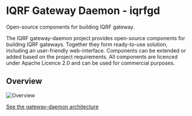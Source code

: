 # IQRF Gateway Daemon - iqrfgd

Open-source components for building IQRF gateway.

The IQRF gateway-daemon project provides open-source components for building IQRF gateways. 
Together they form ready-to-use solution, including an user-friendly web-interface. 
Components can be extended or added based on the project requirements. All components 
are licenced under Apache Licence 2.0 and can be used for commercial purposes.

## Overview
![Overview](https://github.com/iqrfsdk/iqrf-gateway-daemon/blob/master/docs/images/iqrfgd-overview.png)

<a href="https://github.com/iqrfsdk/iqrf-gateway-daemon/blob/master/docs/images/iqrfgd-components.png" target="_blank">See the gateway-daemon architecture</a><br/>
